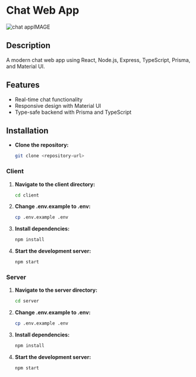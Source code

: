 # Chat Web App

![chat appIMAGE](https://github.com/user-attachments/assets/973af5d3-7cd9-4178-8aea-7f546da2aa18)


## Description
A modern chat web app using React, Node.js, Express, TypeScript, Prisma, and Material UI.

## Features
- Real-time chat functionality
- Responsive design with Material UI
- Type-safe backend with Prisma and TypeScript

## Installation

- **Clone the repository:**
   ```bash
   git clone <repository-url>

### Client


1. **Navigate to the client directory:**
   ```bash
   cd client

2. **Change .env.example to .env:**
   ```bash
   cp .env.example .env

3. **Install dependencies:**
   ```bash
   npm install

4. **Start the development server:**
   ```bash
   npm start
   
### Server

1. **Navigate to the server directory:**
   ```bash
   cd server

2. **Change .env.example to .env:**
   ```bash
   cp .env.example .env

3. **Install dependencies:**
   ```bash
   npm install

4. **Start the development server:**
   ```bash
   npm start
